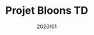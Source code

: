 ---
layout: ../../layouts/ProjectLayout.astro
title: Projet Bloons TD
date: 2020/01
sumary: ~
tags: ~
value: ~
thumbnails: ~
---